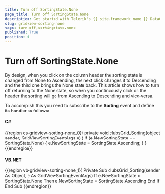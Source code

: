 ```yaml
---
title: Turn off SortingState.None
page_title: Turn off SortingState.None
description: Get started with Telerik's {{ site.framework_name }} DataGrid and learn how to turn off returning to the None sorting state when you click on the column header.
slug: gridview-sorting-none
tags: turn,off,sortingstate.none
published: True
position: 0
---
```


# Turn off SortingState.None

By design, when you click on the column header the sorting state is changed from None to Ascending, the next click changes it to Descending and the third one brings the None state back. This article shows how to turn off returning to the None state, so when you continuously click on the header the sorting will go from Ascending to Descending and vice-versa. 

To accomplish this you need to subscribe to the __Sorting__ event and define its handler as follows:

#### __C#__

{{region cs-gridview-sorting-none_0}}
	private void clubsGrid_Sorting(object sender, GridViewSortingEventArgs e)
	{
	    if (e.NewSortingState == SortingState.None)
	    {
	        e.NewSortingState = SortingState.Ascending;
	    }
	}
{{endregion}}

#### __VB.NET__

{{region vb-gridview-sorting-none_1}}
	Private Sub clubsGrid_Sorting(sender As Object, e As GridViewSortingEventArgs)
	    If e.NewSortingState = SortingState.None Then
	        e.NewSortingState = SortingState.Ascending
	    End If
	End Sub
{{endregion}}






